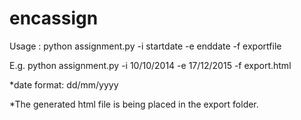 # encassign
Usage :
python assignment.py -i startdate -e enddate -f exportfile

E.g.  python assignment.py -i 10/10/2014 -e 17/12/2015 -f export.html

*date format: dd/mm/yyyy

*The generated html file is being placed in the export folder.

